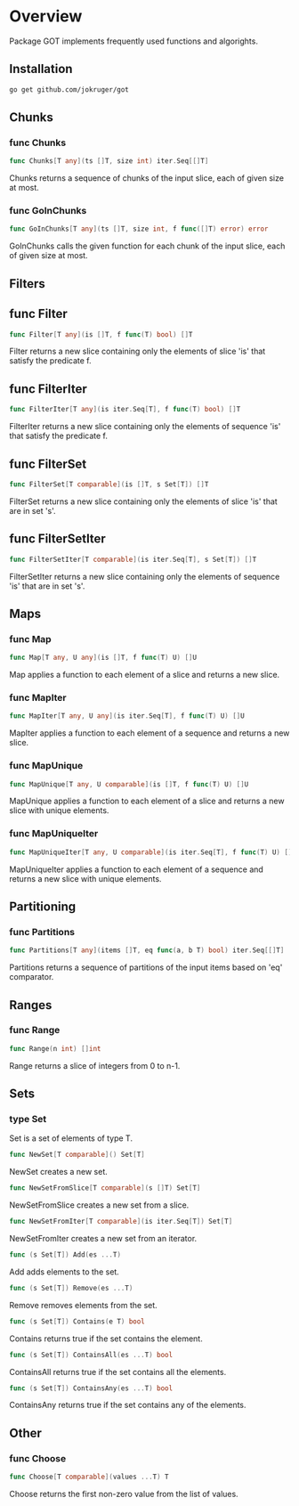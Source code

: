 # Overview
Package GOT implements frequently used functions and algorights.

## Installation

```bash
go get github.com/jokruger/got
```


## Chunks

### func Chunks
```go
func Chunks[T any](ts []T, size int) iter.Seq[[]T]
```
Chunks returns a sequence of chunks of the input slice, each of given size at most.

### func GoInChunks
```go
func GoInChunks[T any](ts []T, size int, f func([]T) error) error
```
GoInChunks calls the given function for each chunk of the input slice, each of given size at most.


## Filters

## func Filter
```go
func Filter[T any](is []T, f func(T) bool) []T 
```
Filter returns a new slice containing only the elements of slice 'is' that satisfy the predicate f.

## func FilterIter
```go
func FilterIter[T any](is iter.Seq[T], f func(T) bool) []T
```
FilterIter returns a new slice containing only the elements of sequence 'is' that satisfy the predicate f.

## func FilterSet
```go
func FilterSet[T comparable](is []T, s Set[T]) []T 
```
FilterSet returns a new slice containing only the elements of slice 'is' that are in set 's'.

## func FilterSetIter
```go
func FilterSetIter[T comparable](is iter.Seq[T], s Set[T]) []T
```
FilterSetIter returns a new slice containing only the elements of sequence 'is' that are in set 's'.


## Maps

### func Map
```go
func Map[T any, U any](is []T, f func(T) U) []U
```
Map applies a function to each element of a slice and returns a new slice.

### func MapIter
```go
func MapIter[T any, U any](is iter.Seq[T], f func(T) U) []U
```
MapIter applies a function to each element of a sequence and returns a new slice.

### func MapUnique
```go
func MapUnique[T any, U comparable](is []T, f func(T) U) []U
```
MapUnique applies a function to each element of a slice and returns a new slice with unique elements.

### func MapUniqueIter
```go
func MapUniqueIter[T any, U comparable](is iter.Seq[T], f func(T) U) []U
```
MapUniqueIter applies a function to each element of a sequence and returns a new slice with unique elements.


## Partitioning

### func Partitions
```go
func Partitions[T any](items []T, eq func(a, b T) bool) iter.Seq[[]T]
```
Partitions returns a sequence of partitions of the input items based on 'eq' comparator.


## Ranges

### func Range
```go
func Range(n int) []int
```
Range returns a slice of integers from 0 to n-1.


## Sets

### type Set
Set is a set of elements of type T.

```go
func NewSet[T comparable]() Set[T]
```
NewSet creates a new set.

```go
func NewSetFromSlice[T comparable](s []T) Set[T]
```
NewSetFromSlice creates a new set from a slice.

```go
func NewSetFromIter[T comparable](is iter.Seq[T]) Set[T]
```
NewSetFromIter creates a new set from an iterator.

```go
func (s Set[T]) Add(es ...T)
```
Add adds elements to the set.

```go
func (s Set[T]) Remove(es ...T)
```
Remove removes elements from the set.

```go
func (s Set[T]) Contains(e T) bool
```
Contains returns true if the set contains the element.

```go
func (s Set[T]) ContainsAll(es ...T) bool
```
ContainsAll returns true if the set contains all the elements.

```go
func (s Set[T]) ContainsAny(es ...T) bool
```
ContainsAny returns true if the set contains any of the elements.


## Other

### func Choose
```go
func Choose[T comparable](values ...T) T
```
Choose returns the first non-zero value from the list of values.
